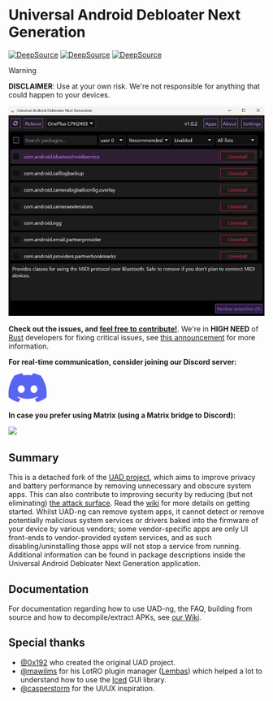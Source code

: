 # Universal Android Debloater Next Generation

[![DeepSource](https://app.deepsource.com/gh/Universal-Debloater-Alliance/universal-android-debloater-next-generation.svg/?label=active+issues&show_trend=true&token=LcP1kzmhgcIk06HCJz8LUf7i)](https://app.deepsource.com/gh/Universal-Debloater-Alliance/universal-android-debloater-next-generation/)
[![DeepSource](https://app.deepsource.com/gh/Universal-Debloater-Alliance/universal-android-debloater-next-generation.svg/?label=resolved+issues&show_trend=true&token=LcP1kzmhgcIk06HCJz8LUf7i)](https://app.deepsource.com/gh/Universal-Debloater-Alliance/universal-android-debloater-next-generation/)
[![DeepSource](https://app.deepsource.com/gh/Universal-Debloater-Alliance/universal-android-debloater-next-generation.svg/?label=code+coverage&show_trend=true&token=LcP1kzmhgcIk06HCJz8LUf7i)](https://app.deepsource.com/gh/Universal-Debloater-Alliance/universal-android-debloater-next-generation/)

> [!warning]
> **DISCLAIMER**: Use at your own risk. We're not responsible for anything that
could happen to your devices.

<img src="/resources/screenshots/v1.0.2.png" width="850" alt="uad_screenshot">

**Check out the issues, and [feel free to contribute!](https://github.com/Universal-Debloater-Alliance/universal-android-debloater-next-generation/wiki/How-to-contribute)**. We're in **HIGH NEED** of [Rust](https://www.rust-lang.org) developers for fixing critical issues, see [this announcement](https://github.com/Universal-Debloater-Alliance/universal-android-debloater-next-generation/discussions/731) for more information.

**For real-time communication, consider joining our Discord server:**

<a href="https://discord.gg/CzwbMCPEZa">
  <img src="./resources/images/icon_clyde_blurple_RGB.png" alt="Icon" width="75">
</a>

**In case you prefer using Matrix (using a Matrix bridge to Discord):**

[<img src="https://matrix.org/images/matrix-logo.svg">](https://matrix.to/#/#uad-ng:matrix.org)

## Summary

This is a detached fork of the [UAD project](https://github.com/0x192/universal-android-debloater), which aims to improve privacy and battery performance by removing unnecessary and obscure system apps.
This can also contribute to improving security by reducing (but not eliminating) [the attack surface](https://en.wikipedia.org/wiki/Attack_surface). Read the [wiki](https://github.com/Universal-Debloater-Alliance/universal-android-debloater-next-generation/wiki) for more details on getting started. Whilst UAD-ng can remove system apps, it cannot detect or remove potentially malicious system services or drivers baked into the firmware of your device by various vendors; some vendor-specific apps are only UI front-ends to vendor-provided system services, and as such disabling/uninstalling those apps will not stop a service from running. Additional information can be found in package descriptions inside the Universal Android Debloater Next Generation application.

## Documentation

For documentation regarding how to use UAD-ng, the FAQ, building from source and how to decompile/extract APKs, see [our Wiki](https://github.com/Universal-Debloater-Alliance/universal-android-debloater-next-generation/wiki).

## Special thanks

- [@0x192](https://github.com/0x192) who created the original UAD project.
- [@mawilms](https://github.com/mawilms) for his LotRO plugin manager ([Lembas](https://github.com/mawilms/lembas)) which helped a lot to understand how to use the [Iced](https://github.com/hecrj/iced) GUI library.
- [@casperstorm](https://github.com/casperstorm) for the UI/UX inspiration.
